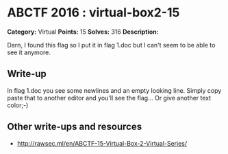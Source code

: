 # ABCTF 2016 : virtual-box2-15

**Category:** Virtual
**Points:** 15
**Solves:** 316
**Description:**

Darn, I found this flag so I put it in flag 1.doc but I can't seem to be able to see it anymore.

## Write-up

In flag 1.doc you see some newlines and an empty looking line.
Simply copy paste that to another editor and you'll see the flag...
Or give another text color;-)

## Other write-ups and resources

* http://rawsec.ml/en/ABCTF-15-Virtual-Box-2-Virtual-Series/
